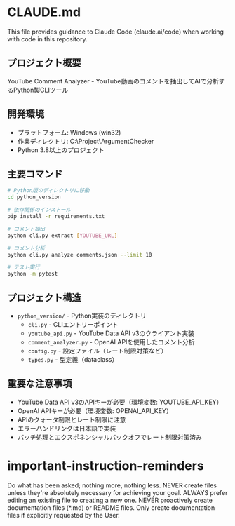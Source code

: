 # CLAUDE.md

This file provides guidance to Claude Code (claude.ai/code) when working with code in this repository.

## プロジェクト概要

YouTube Comment Analyzer - YouTube動画のコメントを抽出してAIで分析するPython製CLIツール

## 開発環境

- プラットフォーム: Windows (win32)
- 作業ディレクトリ: C:\Project\ArgumentChecker
- Python 3.8以上のプロジェクト

## 主要コマンド

```bash
# Python版のディレクトリに移動
cd python_version

# 依存関係のインストール
pip install -r requirements.txt

# コメント抽出
python cli.py extract [YOUTUBE_URL]

# コメント分析
python cli.py analyze comments.json --limit 10

# テスト実行
python -m pytest
```

## プロジェクト構造

- `python_version/` - Python実装のディレクトリ
  - `cli.py` - CLIエントリーポイント
  - `youtube_api.py` - YouTube Data API v3のクライアント実装
  - `comment_analyzer.py` - OpenAI APIを使用したコメント分析
  - `config.py` - 設定ファイル（レート制限対策など）
  - `types.py` - 型定義（dataclass）

## 重要な注意事項

- YouTube Data API v3のAPIキーが必要（環境変数: YOUTUBE_API_KEY）
- OpenAI APIキーが必要（環境変数: OPENAI_API_KEY）
- APIのクォータ制限とレート制限に注意
- エラーハンドリングは日本語で実装
- バッチ処理とエクスポネンシャルバックオフでレート制限対策済み

# important-instruction-reminders
Do what has been asked; nothing more, nothing less.
NEVER create files unless they're absolutely necessary for achieving your goal.
ALWAYS prefer editing an existing file to creating a new one.
NEVER proactively create documentation files (*.md) or README files. Only create documentation files if explicitly requested by the User.